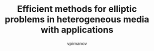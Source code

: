 ---
layout: post

author: vpimanov
title:  "Efficient methods for elliptic problems in heterogeneous media with applications"
presentation: "/assets/pim1.pdf"
categories: Acoustics Helmholtz Pseudo_Spectrum
comments: true
---